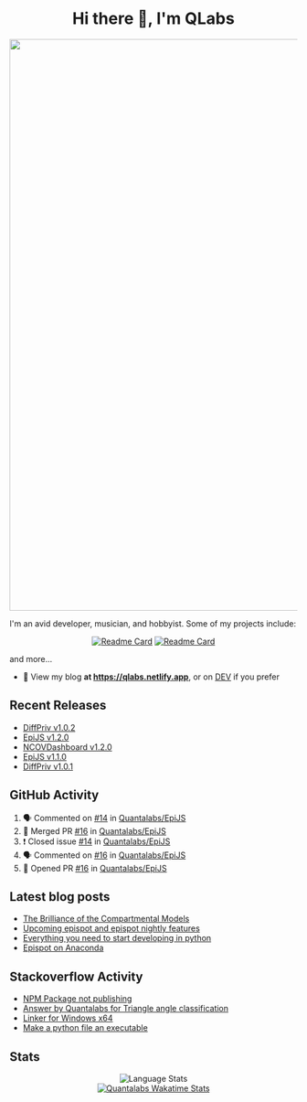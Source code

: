 <h1 align="center">Hi there 👋, I'm QLabs </h1>
<img src="https://i.ibb.co/mbr1j6p/Qlabs.png" width="1000px">

I'm an avid developer, musician, and hobbyist. Some of my projects include:
<p align='center'><a href="https://github.com/Quantalabs/EpiJS"><img src="https://github-readme-stats.vercel.app/api/pin/?username=Quantalabs&amp;repo=EpiJS" alt="Readme Card"></a>
<a href="https://github.com/Quantalabs/NCOVDashboard"><img src="https://github-readme-stats.vercel.app/api/pin/?username=Quantalabs&amp;repo=NCOVDashboard" alt="Readme Card"></a></p>


and more...

- 📜 View my blog **at https://qlabs.netlify.app**, or on [DEV](https://dev.to/Quantalabs) if you prefer

## Recent Releases
- [DiffPriv v1.0.2](https://github.com/Quantalabs/DiffPriv/releases/tag/1.0.2)
- [EpiJS v1.2.0](https://github.com/Quantalabs/EpiJS/releases/tag/v1.2.0)
- [NCOVDashboard v1.2.0](https://github.com/Quantalabs/NCOVDashboard/releases/tag/v1.2.0)
- [EpiJS v1.1.0](https://github.com/Quantalabs/EpiJS/releases/tag/v1.1.0)
- [DiffPriv v1.0.1](https://github.com/Quantalabs/DiffPriv/releases/tag/v1.0.1)

## GitHub Activity
<!--START_SECTION:activity-->
1. 🗣 Commented on [#14](https://github.com/Quantalabs/EpiJS/issues/14) in [Quantalabs/EpiJS](https://github.com/Quantalabs/EpiJS)
2. 🎉 Merged PR [#16](https://github.com/Quantalabs/EpiJS/pull/16) in [Quantalabs/EpiJS](https://github.com/Quantalabs/EpiJS)
3. ❗️ Closed issue [#14](https://github.com/Quantalabs/EpiJS/issues/14) in [Quantalabs/EpiJS](https://github.com/Quantalabs/EpiJS)
4. 🗣 Commented on [#16](https://github.com/Quantalabs/EpiJS/issues/16) in [Quantalabs/EpiJS](https://github.com/Quantalabs/EpiJS)
5. 💪 Opened PR [#16](https://github.com/Quantalabs/EpiJS/pull/16) in [Quantalabs/EpiJS](https://github.com/Quantalabs/EpiJS)
<!--END_SECTION:activity-->

## Latest blog posts
<!-- BLOG-POST-LIST:START -->
- [The Brilliance of the Compartmental Models](https://dev.to/quantalabs/the-brilliance-of-the-compartmental-models-1j99)
- [Upcoming epispot and epispot nightly features](https://dev.to/epispot/upcoming-epispot-and-epispot-nightly-features-52ep)
- [Everything you need to start developing in python](https://dev.to/quantalabs/everything-you-need-to-start-developing-in-python-57m5)
- [Epispot on Anaconda](https://dev.to/epispot/epispot-on-anaconda-15l8)
<!-- BLOG-POST-LIST:END -->

## Stackoverflow Activity
<!-- STACKOVERFLOW:START -->
- [NPM Package not publishing](https://stackoverflow.com/questions/67928415/npm-package-not-publishing)
- [Answer by Quantalabs for Triangle angle classification](https://stackoverflow.com/questions/67845566/triangle-angle-classification/67845594#67845594)
- [Linker for Windows x64](https://stackoverflow.com/questions/67845567/linker-for-windows-x64)
- [Make a python file an executable](https://stackoverflow.com/questions/67781059/make-a-python-file-an-executable)
<!-- STACKOVERFLOW:END -->

## Stats
<p align="center"><img src="https://github-readme-stats.vercel.app/api/top-langs/?username=Quantalabs&amp;hide=css,html,scss&layout=compact" alt="Language Stats"><br>
<a href="https://github.com/anuraghazra/github-readme-stats"><img src="https://github-readme-stats.vercel.app/api/wakatime?username=Quantalabs&layout=compact" alt="Quantalabs Wakatime Stats"></a></p>
